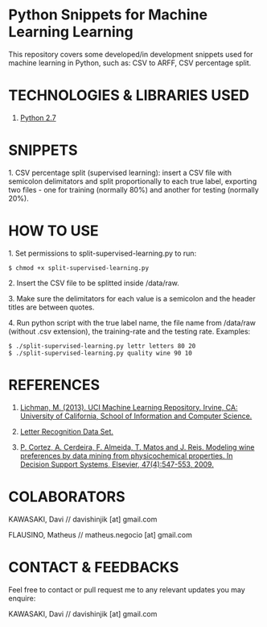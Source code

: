 # Python Snippets for Machine Learning Learning

This repository covers some developed/in development snippets used for machine learning in Python, such as: CSV to ARFF, CSV percentage split.

# TECHNOLOGIES & LIBRARIES USED

1) [Python 2.7](https://docs.python.org/2/)

# SNIPPETS

1\. CSV percentage split (supervised learning): insert a CSV file with semicolon delimitators and split proportionally to each true label, exporting two files - one for training (normally 80%) and another for testing (normally 20%).

# HOW TO USE

1\. Set permissions to split-supervised-learning.py to run:

```
$ chmod +x split-supervised-learning.py
```

2\. Insert the CSV file to be splitted inside /data/raw.

3\. Make sure the delimitators for each value is a semicolon and the header titles are between quotes.

4\. Run python script with the true label name, the file name from /data/raw (without .csv extension), the training-rate and the testing rate. Examples:

```
$ ./split-supervised-learning.py lettr letters 80 20
$ ./split-supervised-learning.py quality wine 90 10
```

# REFERENCES

1) [Lichman, M. (2013). UCI Machine Learning Repository. Irvine, CA: University of California, School of Information and Computer Science.](http://archive.ics.uci.edu/ml)

2) [Letter Recognition Data Set.](https://archive.ics.uci.edu/ml/datasets/Letter+Recognition)

3) [P. Cortez, A. Cerdeira, F. Almeida, T. Matos and J. Reis. Modeling wine preferences by data mining from physicochemical properties. In Decision Support Systems, Elsevier, 47(4):547-553, 2009.](https://archive.ics.uci.edu/ml/datasets/wine+quality)

# COLABORATORS

KAWASAKI, Davi // davishinjik [at] gmail.com

FLAUSINO, Matheus // matheus.negocio [at] gmail.com

# CONTACT & FEEDBACKS

Feel free to contact or pull request me to any relevant updates you may enquire:

KAWASAKI, Davi // davishinjik [at] gmail.com
